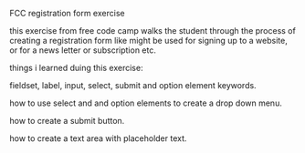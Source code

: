 FCC registration form exercise

this exercise from free code camp walks the student through the process of creating a registration form like might be used for signing up to a website, or for a news letter or subscription etc.

things i learned duing this exercise:

fieldset, label, input, select, submit and option element keywords.

how to use select and and option elements to create a drop down menu.

how to create a submit button.

how to create a text area with placeholder text.
